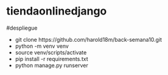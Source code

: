 # tiendaonlinedjango
#despliegue

<ul>
    <li>git clone https://github.com/harold18m/back-semana10.git</li>
    <li>python -m venv venv</li>
    <li>source venv/scripts/activate</li>
    <li>pip install -r requirements.txt</li>
    <li>python manage.py runserver</li>
</ul>
